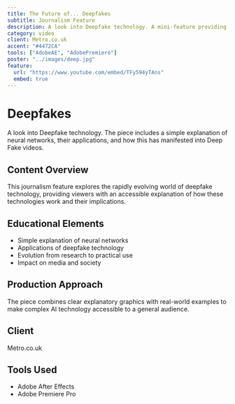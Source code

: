 ```yaml
---
title: The Future of... Deepfakes
subtitle: Journalism Feature
description: A look into Deepfake technology. A mini-feature providing a simple explanation of nerual networks, their applications, and how this has manifested into Deep Fake technology.
category: video
client: Metro.co.uk
accent: "#4472CA"
tools: ["AdobeAE", "AdobePremiere"]
poster: "../images/deep.jpg"
feature:
  url: "https://www.youtube.com/embed/TFy594yTAns"
  embed: true
---
```


# Deepfakes

A look into Deepfake technology. The piece includes a simple explanation of neural networks, their applications, and how this has manifested into Deep Fake videos.

## Content Overview

This journalism feature explores the rapidly evolving world of deepfake technology, providing viewers with an accessible explanation of how these technologies work and their implications.

## Educational Elements

- Simple explanation of neural networks
- Applications of deepfake technology
- Evolution from research to practical use
- Impact on media and society

## Production Approach

The piece combines clear explanatory graphics with real-world examples to make complex AI technology accessible to a general audience.

## Client

Metro.co.uk

## Tools Used

- Adobe After Effects
- Adobe Premiere Pro
